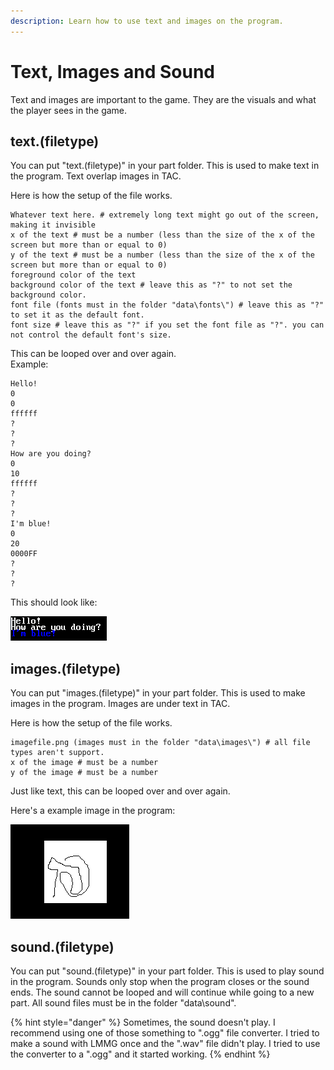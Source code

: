 ```yaml
---
description: Learn how to use text and images on the program.
---
```


# Text, Images and Sound

Text and images are important to the game. They are the visuals and what the player sees in the game.

## text.\(filetype\)

You can put "text.\(filetype\)" in your part folder. This is used to make text in the program. Text overlap images in TAC.

Here is how the setup of the file works.

```text
Whatever text here. # extremely long text might go out of the screen, making it invisible
x of the text # must be a number (less than the size of the x of the screen but more than or equal to 0)
y of the text # must be a number (less than the size of the x of the screen but more than or equal to 0)
foreground color of the text
background color of the text # leave this as "?" to not set the background color.
font file (fonts must in the folder "data\fonts\") # leave this as "?" to set it as the default font.
font size # leave this as "?" if you set the font file as "?". you can not control the default font's size.
```

This can be looped over and over again.  
Example:

```text
Hello!
0
0
ffffff
?
?
?
How are you doing?
0
10
ffffff
?
?
?
I'm blue!
0
20
0000FF
?
?
?
```

This should look like:

![Output of the program.](../.gitbook/assets/image.png)

## images.\(filetype\)

You can put "images.\(filetype\)" in your part folder. This is used to make images in the program. Images are under text in TAC.

Here is how the setup of the file works.

```text
imagefile.png (images must in the folder "data\images\") # all file types aren't support.
x of the image # must be a number
y of the image # must be a number
```

Just like text, this can be looped over and over again.

Here's a example image in the program:

![Output of the program.](../.gitbook/assets/image%20%281%29.png)

## sound.\(filetype\)

You can put "sound.\(filetype\)" in your part folder. This is used to play sound in the program. Sounds only stop when the program closes or the sound ends. The sound cannot be looped and will continue while going to a new part. All sound files must be in the folder "data\sound\". 

{% hint style="danger" %}
Sometimes, the sound doesn't play. I recommend using one of those something to ".ogg" file converter. I tried to make a sound with LMMG once and the ".wav" file didn't play. I tried to use the converter to a ".ogg" and it started working.
{% endhint %}

